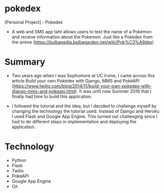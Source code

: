 # pokedex
[Personal Project] - Pokedex
- A web and SMS app taht allows users to text the name of a Pokemon and receive information about the Pokemon. Just like a Pokedex from the anime (https://bulbapedia.bulbagarden.net/wiki/Pok%C3%A9dex)

# Summary
- Two years ago when I was Sophomore at UC Irvine, I came across this article Build your own Pokédex with Django, MMS and PokéAPI
(https://www.twilio.com/blog/2014/11/build-your-own-pokedex-with-django-mms-and-pokeapi.html). It was until now Summer 2018 that I finally had time to build this application.

- I followed the tutorial and the idea, but I decided to challenge myself by changing the technology the tutorial used. Instead of Django and Heroku I used Flask and Google App Engine. 
This turned out challenging since I had to do different steps in implementation and deploying the application.

# Technology
- Python
- Flask
- Twilio
- PokeAPI
- Google App Engine
- Git
